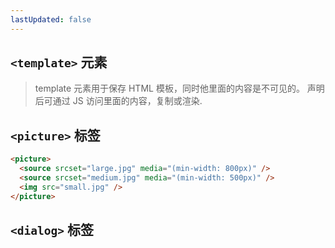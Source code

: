 ```yaml
---
lastUpdated: false
---
```


## `<template>` 元素

> template 元素用于保存 HTML 模板，同时他里面的内容是不可见的。
> 声明后可通过 JS 访问里面的内容，复制或渲染.

## `<picture>` 标签

```html
<picture>
  <source srcset="large.jpg" media="(min-width: 800px)" />
  <source srcset="medium.jpg" media="(min-width: 500px)" />
  <img src="small.jpg" />
</picture>
```

## `<dialog>` 标签

